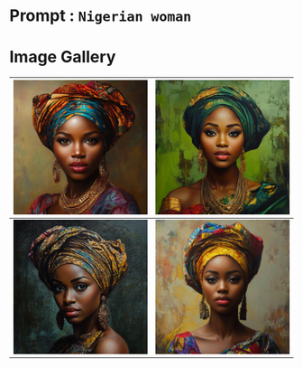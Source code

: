 # Prompt : `Nigerian woman`

# Image Gallery

| ![Image 1](Nigerian_woman__1.png) | ![Image 2](Nigerian_woman__2.png) |
| --------------------------------- | --------------------------------- |
| ![Image 3](Nigerian_woman__3.png) | ![Image 4](Nigerian_woman__4.png) |
